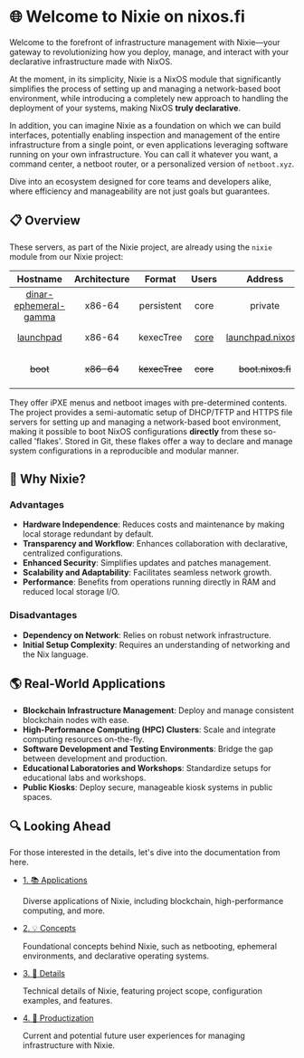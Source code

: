 
# 🌐 Welcome to Nixie on nixos.fi

Welcome to the forefront of infrastructure management with Nixie—your gateway to revolutionizing how you deploy, manage, and interact with your declarative infrastructure made with NixOS.

At the moment, in its simplicity, Nixie is a NixOS module that significantly simplifies the process of setting up and managing a network-based boot environment, while introducing a completely new approach to handling the deployment of your systems, making NixOS **truly declarative**.

In addition, you can imagine Nixie as a foundation on which we can build interfaces, potentially enabling inspection and management of the entire infrastructure from a single point, or even applications leveraging software running on your own infrastructure. You can call it whatever you want, a command center, a netboot router, or a personalized version of `netboot.xyz`.

Dive into an ecosystem designed for core teams and developers alike, where efficiency and manageability are not just goals but guarantees.

## 📋 Overview

These servers, as part of the Nixie project, are already using the `nixie` module from our Nixie project:

| Hostname | Architecture | Format       | Users | Address | Details |
| :---:     |  :---:         | :---:          | :---:   | :---: | :--- |
| [dinar-ephemeral-gamma](https://github.com/ponkila/homestaking-infra/blob/main/nixosConfigurations/dinar-persistent-gamma/default.nix) | x86-64 | persistent | core | private | Nixie + cache/builder |
| [launchpad](./nixosConfigurations/launchpad/default.nix) | x86-64 | kexecTree | [core](./nixosConfigurations/core.nix) | [launchpad.nixos.fi](http://launchpad.nixos.fi/unknown) | Hetzner VPS, remote only |
| ~~boot~~ | ~~x86-64~~ | ~~kexecTree~~ | ~~core~~ | ~~boot.nixos.fi~~ | public instance (TODO) |

They offer iPXE menus and netboot images with pre-determined contents. The project provides a semi-automatic setup of DHCP/TFTP and HTTPS file servers for setting up and managing a network-based boot environment, making it possible to boot NixOS configurations **directly** from these so-called 'flakes'. Stored in Git, these flakes offer a way to declare and manage system configurations in a reproducible and modular manner.

## 🤔 Why Nixie?

### Advantages

- **Hardware Independence**: Reduces costs and maintenance by making local storage redundant by default.
- **Transparency and Workflow**: Enhances collaboration with declarative, centralized configurations.
- **Enhanced Security**: Simplifies updates and patches management.
- **Scalability and Adaptability**: Facilitates seamless network growth.
- **Performance**: Benefits from operations running directly in RAM and reduced local storage I/O.

### Disadvantages

- **Dependency on Network**: Relies on robust network infrastructure.
- **Initial Setup Complexity**: Requires an understanding of networking and the Nix language.

## 🌎 Real-World Applications

- **Blockchain Infrastructure Management**: Deploy and manage consistent blockchain nodes with ease.
- **High-Performance Computing (HPC) Clusters**: Scale and integrate computing resources on-the-fly.
- **Software Development and Testing Environments**: Bridge the gap between development and production.
- **Educational Laboratories and Workshops**: Standardize setups for educational labs and workshops.
- **Public Kiosks**: Deploy secure, manageable kiosk systems in public spaces.

## 🔍 Looking Ahead

For those interested in the details, let's dive into the documentation from here.

- [1. 📚 Applications](./docs/applications.md)

  Diverse applications of Nixie, including blockchain, high-performance computing, and more.

- [2. 💡 Concepts](./docs/concepts.md)

  Foundational concepts behind Nixie, such as netbooting, ephemeral environments, and declarative operating systems.

- [3. 📖 Details](./docs/details.md)

  Technical details of Nixie, featuring project scope, configuration examples, and features.

- [4. 🚀 Productization](./docs/product.md)

  Current and potential future user experiences for managing infrastructure with Nixie.

